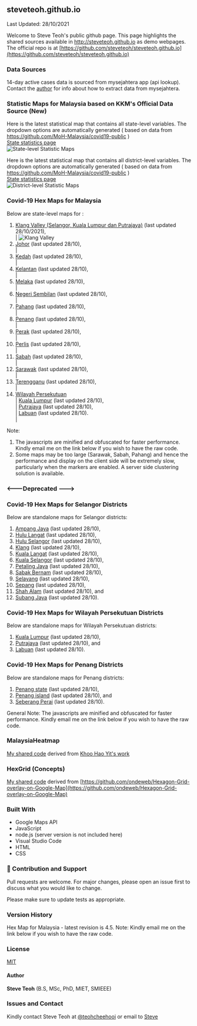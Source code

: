 ﻿## steveteoh.github.io
Last Updated: 28/10/2021

Welcome to Steve Teoh's public github page. This page highlights the shared sources available in http://steveteoh.github.io as demo webpages.
The official repo is at [https://github.com/steveteoh/steveteoh.github.io](https://github.com/steveteoh/steveteoh.github.io)

### Data Sources
14-day active cases data is sourced from mysejahtera app (api lookup). Contact the [author](mailto:chteoh@1utar.my?subject=Mysejahtera "Mysejahtera") for info about how to extract data from mysejahtera.

### Statistic Maps for Malaysia based on KKM's Official Data Source (New)
Here is the latest statistical map that contains all state-level variables. The dropdown options are automatically generated ( based on data from https://github.com/MoH-Malaysia/covid19-public )  
[State statistics page](https://steveteoh.github.io/Statistics/)    
![State-level Statistic Maps](https://steveteoh.github.io/img/statistics.png)

Here is the latest statistical map that contains all district-level variables. The dropdown options are automatically generated ( based on data from https://github.com/MoH-Malaysia/covid19-public )  
[State statistics page](https://steveteoh.github.io/Statistics/main2.html)    
![District-level Statistic Maps](https://steveteoh.github.io/img/statistics2.png)

### Covid-19 Hex Maps for Malaysia
Below are state-level maps for : <br>
1. [Klang Valley (Selangor, Kuala Lumpur dan Putrajaya)](http://steveteoh.github.io/KlangValley/) (last updated 28/10/2021), <br> |  ![Klang Valley](https://steveteoh.github.io/img/klangvalley.jpg)
2. [Johor](http://steveteoh.github.io/Johor/) (last updated 28/10), <br>        |
3. [Kedah](https://steveteoh.github.io/Kedah/) (last updated 28/10), <br>  |
4. [Kelantan](https://steveteoh.github.io/Kelantan/) (last updated 28/10), <br>  |
5. [Melaka](http://steveteoh.github.io/Melaka/) (last updated 28/10), <br>  |
6. [Negeri Sembilan](http://steveteoh.github.io/NegeriSembilan/) (last updated 28/10), <br>  |
7. [Pahang](https://steveteoh.github.io/Pahang/) (last updated 28/10), <br>  |
8. [Penang](http://steveteoh.github.io/Penang/) (last updated 28/10), <br>  |
9. [Perak](https://steveteoh.github.io/Perak/) (last updated 28/10), <br>  |
10. [Perlis](https://steveteoh.github.io/Perlis/) (last updated 28/10), <br>  |
11. [Sabah](http://steveteoh.github.io/Sabah/) (last updated 28/10), <br>  |
12. [Sarawak](http://steveteoh.github.io/Sarawak/) (last updated 28/10), <br>  |
13. [Terengganu](https://steveteoh.github.io/Terengganu/) (last updated 28/10), <br>  |
14. [Wilayah Persekutuan](http://steveteoh.github.io/Wilayah/) <br>  |
    [Kuala Lumpur](http://steveteoh.github.io/KualaLumpur/) (last updated 28/10), <br>  |
    [Putrajaya](http://steveteoh.github.io/Putrajaya/) (last updated 28/10), <br>  |
    [Labuan](http://steveteoh.github.io/Labuan/) (last updated 28/10).<br>  |
 
Note: 
1. The javascripts are minified and obfuscated for faster performance. Kindly email me on the link below if you wish to have the raw code. 
2. Some maps may be too large (Sarawak, Sabah, Pahang) and hence the performance and display on the client side will be extremely slow, particularly when the markers are enabled. 
   A server side clustering solution is available.

### <---Deprecated --->
### Covid-19 Hex Maps for Selangor Districts
Below are standalone maps for Selangor districts: <br>
1. [Ampang Jaya](http://steveteoh.github.io/Selangor/AmpangJaya/) (last updated 28/10), <br>
2. [Hulu Langat](http://steveteoh.github.io/Selangor/HuluLangat/) (last updated 28/10), <br>
3. [Hulu Selangor](http://steveteoh.github.io/Selangor/HuluSelangor/) (last updated 28/10), <br>
4. [Klang](http://steveteoh.github.io/Selangor/Klang/) (last updated 28/10), <br>
5. [Kuala Langat](http://steveteoh.github.io/Selangor/KualaLangat/) (last updated 28/10), <br>
6. [Kuala Selangor](http://steveteoh.github.io/Selangor/KualaSelangor/) (last updated 28/10), <br>
7. [Petaling Jaya](http://steveteoh.github.io/Selangor/PetalingJaya/) (last updated 28/10), <br>
8. [Sabak Bernam](http://steveteoh.github.io/Selangor/SabakBernam) (last updated 28/10), <br>
9. [Selayang](http://steveteoh.github.io/Selangor/Selayang/) (last updated 28/10), <br>
10. [Sepang](http://steveteoh.github.io/Selangor/Sepang/) (last updated 28/10), <br>
11. [Shah Alam](http://steveteoh.github.io/Selangor/ShahAlam/) (last updated 28/10), and  <br>
12. [Subang Jaya](http://steveteoh.github.io/Selangor/SubangJaya/) (last updated 28/10).<br>

### Covid-19 Hex Maps for Wilayah Persekutuan Districts
Below are standalone maps for Wilayah Persekutuan districts: <br>
1. [Kuala Lumpur](http://steveteoh.github.io/KualaLumpur) (last updated 28/10),<br>
2. [Putrajaya](http://steveteoh.github.io/Putrajaya) (last updated 28/10), and<br>
3. [Labuan](http://steveteoh.github.io/Labuan) (last updated 28/10).<br>

### Covid-19 Hex Maps for Penang Districts
Below are standalone maps for Penang districts: <br>
1. [Penang state](http://steveteoh.github.io/Penang/index.html) (last updated 28/10),  <br>
2. [Penang island](http://steveteoh.github.io/Penang/island.html) (last updated 28/10), and  <br>
3. [Seberang Perai](http://steveteoh.github.io/Penang/perai.html) (last updated 28/10). <br>

General Note: The javascripts are minified and obfuscated for faster performance. Kindly email me on the link below if you wish to have the raw code. 

### MalaysiaHeatmap
[My shared code](http://steveteoh.github.io/MalaysiaHeatMap) derived from [Khoo Hao Yit's work](https://github.com/KhooHaoYit/KhooHaoYit.github.io/tree/main/Covid19%20Malaysia%20Heatmap)

### HexGrid (Concepts)
[My shared code](http://steveteoh.github.io/HexGrid) derived from [https://github.com/ondeweb/Hexagon-Grid-overlay-on-Google-Map](https://github.com/ondeweb/Hexagon-Grid-overlay-on-Google-Map) 

### Built With

- Google Maps API
- JavaScript
- node.js (server version is not included here)
- Visual Studio Code
- HTML
- CSS

### 🤝 Contribution and Support
Pull requests are welcome. For major changes, please open an issue first to discuss what you would like to change.

Please make sure to update tests as appropriate.

### Version History
Hex Map for Malaysia - latest revision is 4.5.
Note: Kindly email me on the link below if you wish to have the raw code. 

### License
[MIT](https://steveteoh.github.io/LICENSE)

#### Author
**Steve Teoh** (B.S, MSc, PhD, MIET, SMIEEE)

### Issues and Contact
Kindly contact Steve Teoh at [@teohcheehooi](https://twitter.com/teohcheehooi) or email to [Steve](mailto:chteoh@1utar.my?subject=Map "Map")
